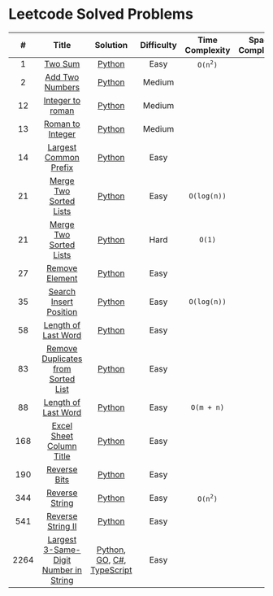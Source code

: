 # Leetcode Solved Problems

| # | Title | Solution | Difficulty | Time Complexity | Space Complexity |
|:---:| :-----: | :--------: | :----------: | :----------: | :----------: |
|1| [Two Sum](./algorithms/easy/0001_two_sum) | [Python](./algorithms/easy/0001_two_sum/0001_two_sum.py) | Easy | <code>O(n<sup>2</sup>)</code> | |
|2| [Add Two Numbers](./algorithms/medium/0002_add_two_numbers) | [Python](./algorithms/medium/0002_add_two_numbers/0002_add_two_numbers.py) | Medium | | |
|12| [Integer to roman](./algorithms/medium/0012_integer_to_roman) | [Python](./algorithms/medium/0012_integer_to_roman/0012_integer_to_roman.py) | Medium | | |
|13| [Roman to Integer](./algorithms/medium/0013_roman_to_integer) | [Python](./algorithms/medium/0013_roman_to_integer/0013_roman_to_integer.py) | Medium |  | |
|14| [Largest Common Prefix](./algorithms/easy/0014_longest_common_prefix) | [Python](./algorithms/easy/0014_longest_common_prefix/0014_longest_common_prefix.py) | Easy |  | |
|21| [Merge Two Sorted Lists](./algorithms/easy/0021_merge_two_sorted_lists) | [Python](./algorithms/easy/0021_merge_two_sorted_lists/0021_merge_two_sorted_lists.py) | Easy | <code>O(log(n))</code> | |
|21| [Merge Two Sorted Lists](./algorithms/hard/0021_merge_two_sorted_lists) | [Python](./algorithms/hard/0021_merge_two_sorted_lists/0021_merge_two_sorted_lists.py) | Hard | <code>O(1)</code> | |
|27| [Remove Element](./algorithms/easy/0027_remove_element) | [Python](./algorithms/easy/0027_remove_element/0027_remove_element.py) | Easy |  | |
|35| [Search Insert Position](./algorithms/easy/0035_search_insert_position) | [Python](./algorithms/easy/0035_search_insert_position/0035_search_insert_position.py) | Easy | <code>O(log(n))</code> | |
|58| [Length of Last Word](./algorithms/easy/0058_length_of_last_word) | [Python](./algorithms/easy/0058_length_of_last_word/0058_length_of_last_word.py) | Easy |  | |
|83| [Remove Duplicates from Sorted List](./algorithms/easy/0083_remove_duplicates_from_sorted_list) | [Python](./algorithms/easy/0083_remove_duplicates_from_sorted_list/0083_remove_duplicates_from_sorted_list.py) | Easy |  | |
|88| [Length of Last Word](./algorithms/easy/0088_merge_sorted_array) | [Python](./algorithms/easy/0088_merge_sorted_array/0088_merge_sorted_array.py) | Easy | `O(m + n)` | |
|168| [Excel Sheet Column Title](./algorithms/easy/0168_excel_sheet_column_title) | [Python](./algorithms/easy/0168_excel_sheet_column_title/0168_excel_sheet_column_title.py) | Easy | | |
|190| [Reverse Bits](./algorithms/easy/0190_reverse_bits) | [Python](./algorithms/easy/0190_reverse_bits/0190_reverse_bits.py) | Easy | | |
|344| [Reverse String](./algorithms/easy/0344_reverse_string) | [Python](./algorithms/easy/0344_reverse_string/0344_reverse_string.py) | Easy | <code>O(n<sup>2</sup>)</code> | |
|541| [Reverse String II](./algorithms/easy/0541_reverse_string_ii) | [Python](./algorithms/easy/0541_reverse_string_ii/0541_reverse_string_ii.py) | Easy |  | |
|2264| [Largest 3-Same-Digit Number in String](./algorithms/easy/2264_largest_3_same_digit_number_in_string) | [Python](./algorithms/easy/2264_largest_3_same_digit_number_in_string/2264_largest_3_same_digit_number_in_string.py), [GO](./algorithms/easy/2264_largest_3_same_digit_number_in_string/2264_largest_3_same_digit_number_in_string.go), [C#](./algorithms/easy/2264_largest_3_same_digit_number_in_string/2264_largest_3_same_digit_number_in_string.cs), [TypeScript](./algorithms/easy/2264_largest_3_same_digit_number_in_string/2264_largest_3_same_digit_number_in_string.ts) | Easy |  | |

